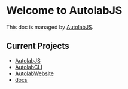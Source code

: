 # Welcome to AutolabJS

This doc is managed by [AutolabJS](https://github.com/AutolabJS).

## Current Projects

* [AutolabJS](https://github.com/AutolabJS/AutolabJS)
* [AutolabCLI](https://github.com/AutolabJS/autolabcli)
* [AutolabWebsite](https://github.com/AutolabJS/autolabwebsite)
* [docs](https://github.com/AutolabJS/docs)

